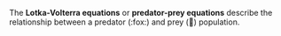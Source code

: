 The **Lotka-Volterra equations** or **predator-prey equations** describe the relationship between a predator (:fox:) and prey (:rabbit:) population.